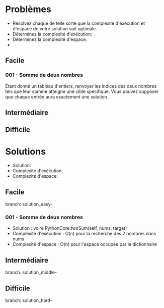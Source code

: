 # Problèmes
- Résolvez chaque de telle sorte que la complexité d'éxécution et d'espace de votre solution
soit optimale.
- Déterminez la complexité d'exécution:
- Déterminez la complexité d'espace.
- 
## Facile
### 001 - Somme de deux nombres
Étant donné un tableau d'entiers, renvoyer les indices des deux nombres tels que leur somme atteigne une cible spécifique.
Vous pouvez supposer que chaque entrée aura exactement une solution.

## Intermédiaire

## Difficile

# Solutions
- Solution:
- Complexité d'exécution:
- Complexité d'espace:


## Facile
branch: solution_easy-<id>
### 001 - Somme de deux nombres
- Solution : voire PythonCore.twoSum(self, nums, target)
- Complexité d'exécution : O(n) pour la recherche des 2 nombres dans nums
- Complexité d'espace : O(n) pour l'espace occupée par le dictionnaire

## Intermédiaire
branch: solution_middle-<id>

## Difficile
branch: solution_hard-<id>
